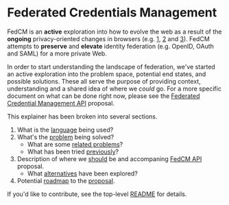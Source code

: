 # Federated Credentials Management

FedCM is an **active** exploration into how to evolve the web as a result
of the **ongoing** privacy-oriented changes in browsers (e.g.
[1](https://webkit.org/blog/10218/full-third-party-cookie-blocking-and-more/),
[2](https://blog.mozilla.org/blog/2019/09/03/todays-firefox-blocks-third-party-tracking-cookies-and-cryptomining-by-default/)
and [3](https://blog.google/products/chrome/privacy-sustainability-and-the-importance-of-and/)).
FedCM attempts to **preserve** and **elevate** identity federation (e.g. OpenID,
OAuth and SAML) for a more private Web.

In order to start understanding the landscape of federation, we've started an
active exploration into the problem space, potential end states, and possible
solutions. These all serve the purpose of providing context, understanding and
a shared idea of where we _could_ go. For a more specific document on what can
be done right now, please see the
[Federated Credential Management API](https://wicg.github.io/FedCM) proposal.

This explainer has been broken into several sections.

1. What is the [language](glossary.md) being used?
1. What's the [problem](problem.md) being solved?
   * What are some [related problems](related_problems.md)?
   * What has been tried [previously](prior.md)?
1. Description of where we [should](proposal.md) be and accompaning
   [FedCM API](https://wicg.github.io/FedCM) proposal.
   * What [alternatives](alternatives_considered.md) have been explored?
1. Potential [roadmap](roadmap.md) to the [proposal](proposal.md).

If you'd like to contribute, see the top-level [README](../README.md) for
details.

